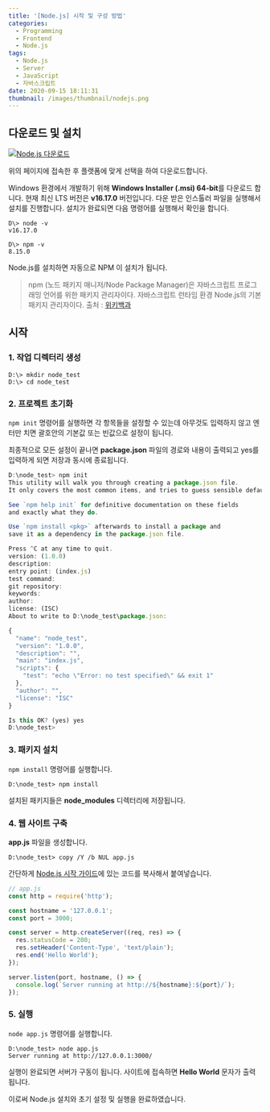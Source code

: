 ```yaml
---
title: '[Node.js] 시작 및 구성 방법'
categories:
  - Programming
  - Frontend
  - Node.js
tags:
  - Node.js
  - Server
  - JavaScript
  - 자바스크립트
date: 2020-09-15 18:11:31
thumbnail: /images/thumbnail/nodejs.png
---
```


## 다운로드 및 설치

[![Node.js 다운로드](/images/nodejs/download.png)](https://nodejs.org/ko/download/)

위의 페이지에 접속한 후 플랫폼에 맞게 선택을 하여 다운로드합니다.

Windows 환경에서 개발하기 위해 **Windows Installer (.msi) 64-bit**를 다운로드 합니다. 현재 최신 LTS 버전은 **v16.17.0** 버전입니다. 다운 받은 인스톨러 파일을 실행해서 설치를 진행합니다. 설치가 완료되면 다음 명령어를 실행해서 확인을 합니다.

```shell
D\> node -v
v16.17.0

D\> npm -v
8.15.0
```

Node.js를 설치하면 자동으로 NPM 이 설치가 됩니다.

> npm (노드 패키지 매니저/Node Package Manager)은 자바스크립트 프로그래밍 언어를 위한 패키지 관리자이다. 자바스크립트 런타임 환경 Node.js의 기본 패키지 관리자이다. 출처 : [위키백과](<https://ko.wikipedia.org/wiki/Npm_(%EC%86%8C%ED%94%84%ED%8A%B8%EC%9B%A8%EC%96%B4)>)

## 시작

### 1. 작업 디렉터리 생성

```shell
D:\> mkdir node_test
D:\> cd node_test
```

### 2. 프로젝트 초기화

`npm init` 명령어를 실행하면 각 항목들을 설정할 수 있는데 아무것도 입력하지 않고 엔터만 치면 괄호안의 기본값 또는 빈값으로 설정이 됩니다.

최종적으로 모든 설정이 끝나면 **package.json** 파일의 경로와 내용이 출력되고 yes를 입력하게 되면 저장과 동시에 종료됩니다.

```js
D:\node_test> npm init
This utility will walk you through creating a package.json file.
It only covers the most common items, and tries to guess sensible defaults.

See `npm help init` for definitive documentation on these fields
and exactly what they do.

Use `npm install <pkg>` afterwards to install a package and
save it as a dependency in the package.json file.

Press ^C at any time to quit.
version: (1.0.0)
description:
entry point: (index.js)
test command:
git repository:
keywords:
author:
license: (ISC)
About to write to D:\node_test\package.json:

{
  "name": "node_test",
  "version": "1.0.0",
  "description": "",
  "main": "index.js",
  "scripts": {
    "test": "echo \"Error: no test specified\" && exit 1"
  },
  "author": "",
  "license": "ISC"
}

Is this OK? (yes) yes
D:\node_test>
```

### 3. 패키지 설치

`npm install` 명령어를 실행합니다.

```shell
D:\node_test> npm install
```

설치된 패키지들은 **node_modules** 디렉터리에 저장됩니다.

### 4. 웹 사이트 구축

**app.js** 파일을 생성합니다.

```shell
D:\node_test> copy /Y /b NUL app.js
```

간단하게 [Node.js 시작 가이드](https://nodejs.org/ko/docs/guides/getting-started-guide/)에 있는 코드를 복사해서 붙여넣습니다.

```js
// app.js
const http = require('http');

const hostname = '127.0.0.1';
const port = 3000;

const server = http.createServer((req, res) => {
  res.statusCode = 200;
  res.setHeader('Content-Type', 'text/plain');
  res.end('Hello World');
});

server.listen(port, hostname, () => {
  console.log(`Server running at http://${hostname}:${port}/`);
});
```

### 5. 실행

`node app.js` 명령어를 실행합니다.

```shell
D:\node_test> node app.js
Server running at http://127.0.0.1:3000/
```

실행이 완료되면 서버가 구동이 됩니다. 사이트에 접속하면 **Hello World** 문자가 출력됩니다.

이로써 Node.js 설치와 초기 설정 및 실행을 완료하였습니다.
